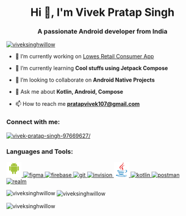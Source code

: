 <h1 align="center">Hi 👋, I'm Vivek Pratap Singh</h1>
<h3 align="center">A passionate Android developer from India</h3>
<p align="left"> <a href="https://github.com/ryo-ma/github-profile-trophy"><img src="https://github-profile-trophy.vercel.app/?username=viveksinghwillow" alt="viveksinghwillow" /></a> </p>

- 🔭 I’m currently working on [Lowes Retail Consumer App](https://play.google.com/store/apps/details?id=com.lowes.android)

- 🌱 I’m currently learning **Cool stuffs using Jetpack Compose**

- 👯 I’m looking to collaborate on **Android Native Projects**

- 💬 Ask me about **Kotlin, Android, Compose**

- 📫 How to reach me **pratapvivek107@gmail.com**

<h3 align="left">Connect with me:</h3>
<p align="left">
<a href="https://linkedin.com/in/vivek-pratap-singh-97669627/" target="blank"><img align="center" src="https://raw.githubusercontent.com/rahuldkjain/github-profile-readme-generator/master/src/images/icons/Social/linked-in-alt.svg" alt="vivek-pratap-singh-97669627/" height="30" width="40" /></a>
</p>

<h3 align="left">Languages and Tools:</h3>
<p align="left"> <a href="https://developer.android.com" target="_blank" rel="noreferrer"> <img src="https://raw.githubusercontent.com/devicons/devicon/master/icons/android/android-original-wordmark.svg" alt="android" width="40" height="40"/> </a> <a href="https://www.figma.com/" target="_blank" rel="noreferrer"> <img src="https://www.vectorlogo.zone/logos/figma/figma-icon.svg" alt="figma" width="40" height="40"/> </a> <a href="https://firebase.google.com/" target="_blank" rel="noreferrer"> <img src="https://www.vectorlogo.zone/logos/firebase/firebase-icon.svg" alt="firebase" width="40" height="40"/> </a> <a href="https://git-scm.com/" target="_blank" rel="noreferrer"> <img src="https://www.vectorlogo.zone/logos/git-scm/git-scm-icon.svg" alt="git" width="40" height="40"/> </a> <a href="https://www.invisionapp.com/" target="_blank" rel="noreferrer"> <img src="https://www.vectorlogo.zone/logos/invisionapp/invisionapp-icon.svg" alt="invision" width="40" height="40"/> </a> <a href="https://www.java.com" target="_blank" rel="noreferrer"> <img src="https://raw.githubusercontent.com/devicons/devicon/master/icons/java/java-original.svg" alt="java" width="40" height="40"/> </a> <a href="https://kotlinlang.org" target="_blank" rel="noreferrer"> <img src="https://www.vectorlogo.zone/logos/kotlinlang/kotlinlang-icon.svg" alt="kotlin" width="40" height="40"/> </a> <a href="https://postman.com" target="_blank" rel="noreferrer"> <img src="https://www.vectorlogo.zone/logos/getpostman/getpostman-icon.svg" alt="postman" width="40" height="40"/> </a> <a href="https://realm.io/" target="_blank" rel="noreferrer"> <img src="https://raw.githubusercontent.com/bestofjs/bestofjs-webui/8665e8c267a0215f3159df28b33c365198101df5/public/logos/realm.svg" alt="realm" width="40" height="40"/> </a> </p>

<p><img align="left" src="https://github-readme-stats.vercel.app/api/top-langs?username=viveksinghwillow&show_icons=true&locale=en&layout=compact" alt="viveksinghwillow" /></p>

<p>&nbsp;<img align="center" src="https://github-readme-stats.vercel.app/api?username=viveksinghwillow&show_icons=true&locale=en" alt="viveksinghwillow" /></p>

<p><img align="center" src="https://github-readme-streak-stats.herokuapp.com/?user=viveksinghwillow&" alt="viveksinghwillow" /></p>
